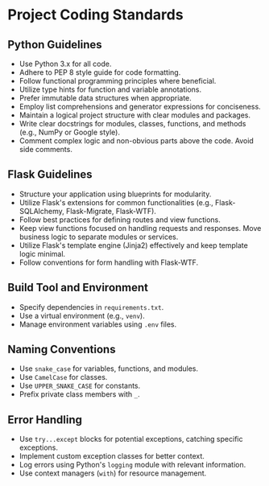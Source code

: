 # Project Coding Standards

## Python Guidelines
- Use Python 3.x for all code.
- Adhere to PEP 8 style guide for code formatting.
- Follow functional programming principles where beneficial.
- Utilize type hints for function and variable annotations.
- Prefer immutable data structures when appropriate.
- Employ list comprehensions and generator expressions for conciseness.
- Maintain a logical project structure with clear modules and packages.
- Write clear docstrings for modules, classes, functions, and methods (e.g., NumPy or Google style).
- Comment complex logic and non-obvious parts above the code. Avoid side comments.

## Flask Guidelines
- Structure your application using blueprints for modularity.
- Utilize Flask's extensions for common functionalities (e.g., Flask-SQLAlchemy, Flask-Migrate, Flask-WTF).
- Follow best practices for defining routes and view functions.
- Keep view functions focused on handling requests and responses. Move business logic to separate modules or services.
- Utilize Flask's template engine (Jinja2) effectively and keep template logic minimal.
- Follow conventions for form handling with Flask-WTF.

## Build Tool and Environment
- Specify dependencies in `requirements.txt`.
- Use a virtual environment (e.g., `venv`).
- Manage environment variables using `.env` files.

## Naming Conventions
- Use `snake_case` for variables, functions, and modules.
- Use `CamelCase` for classes.
- Use `UPPER_SNAKE_CASE` for constants.
- Prefix private class members with `_`.

## Error Handling
- Use `try...except` blocks for potential exceptions, catching specific exceptions.
- Implement custom exception classes for better context.
- Log errors using Python's `logging` module with relevant information.
- Use context managers (`with`) for resource management.